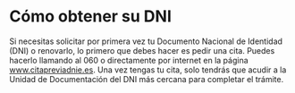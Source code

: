 # Cómo obtener su DNI

Si necesitas solicitar por primera vez tu Documento Nacional de Identidad (DNI) o renovarlo, lo primero que debes hacer es pedir una cita. Puedes hacerlo llamando al 060 o directamente por internet en la página www.citapreviadnie.es. Una vez tengas tu cita, solo tendrás que acudir a la Unidad de Documentación del DNI más cercana para completar el trámite. 


